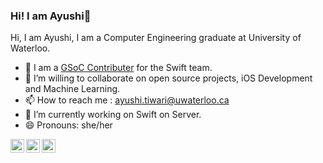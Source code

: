 ### Hi! I am Ayushi👋
<!--
**ayushi2103/ayushi2103** is a ✨ _special_ ✨ repository because its `README.md` (this file) appears on your GitHub profile.
-->
Hi, I am Ayushi, I am a Computer Engineering graduate at University of Waterloo. 
- 🔭 I am a <a href="https://summerofcode.withgoogle.com/myprojects/details/qn0MgoxJ">GSoC Contributer</a> for the Swift team.
- 👯 I’m willing to collaborate on open source projects, iOS Development and Machine Learning.
- 📫 How to reach me : ayushi.tiwari@uwaterloo.ca
- 🌱 I’m currently working on Swift on Server.  
- 😄 Pronouns: she/her


<a href="mailto:ayushitiwari2103@gmail.com">
  <img align="left" alt="Ayushi's Email" width="22px" src="https://cdn.jsdelivr.net/npm/simple-icons@v3/icons/gmail.svg" />
</a>
<a href="https://www.linkedin.com/in/ayushi21/">
  <img align="left" alt="Ayushi's LinkdeIN" width="22px" src="https://cdn.jsdelivr.net/npm/simple-icons@v3/icons/linkedin.svg" />
</a>
<a href="https://medium.com/@ayushitiwari2103">
  <img align="left" alt="Ayushi's Blog" width="22px" src="https://cdn.jsdelivr.net/npm/simple-icons@3.0.1/icons/medium.svg" />
</a>

 
